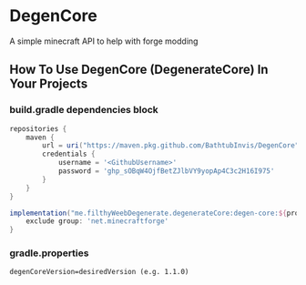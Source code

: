 # DegenCore
A simple minecraft API to help with forge modding

## How To Use DegenCore (DegenerateCore) In Your Projects

### build.gradle dependencies block
```gradle
repositories {
    maven {
        url = uri("https://maven.pkg.github.com/BathtubInvis/DegenCore")
        credentials {
            username = '<GithubUsername>'
            password = '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'
        }
    }
}

implementation("me.filthyWeebDegenerate.degenerateCore:degen-core:${project.degenCoreVersion}") {
    exclude group: 'net.minecraftforge'
}
```

### gradle.properties

```properties
degenCoreVersion=desiredVersion (e.g. 1.1.0)
```
